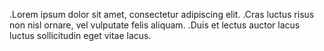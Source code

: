 .Lorem ipsum dolor sit amet, consectetur adipiscing elit.
.Cras luctus risus non nisl ornare, vel vulputate felis aliquam.
.Duis et lectus auctor lacus luctus sollicitudin eget vitae lacus.
